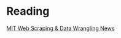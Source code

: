 # Reading 
[MIT Web Scraping & Data Wrangling News](https://www.technologyreview.com/2020/12/08/1013440/web-scraping-van-buren-case-supreme-court-opinion/)
